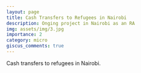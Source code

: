 ```yaml
---
layout: page
title: Cash Transfers to Refugees in Nairobi
description: Onging project in Nairobi as an RA
img: assets/img/3.jpg
importance: 2
category: micro
giscus_comments: true
---
```


Cash transfers to refugees in Nairobi.
